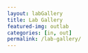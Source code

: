 ```yaml
---
layout: labGallery
title: Lab Gallery
featured-img: outlab
categories: [in, out]
permalink: /lab-gallery/
---
```


